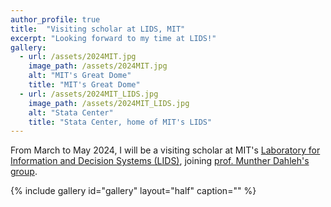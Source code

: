 ```yaml
---
author_profile: true
title:  "Visiting scholar at LIDS, MIT"
excerpt: "Looking forward to my time at LIDS!"
gallery:
  - url: /assets/2024MIT.jpg
    image_path: /assets/2024MIT.jpg
    alt: "MIT's Great Dome"
    title: "MIT's Great Dome"
  - url: /assets/2024MIT_LIDS.jpg
    image_path: /assets/2024MIT_LIDS.jpg
    alt: "Stata Center"
    title: "Stata Center, home of MIT's LIDS"
---
```


From March to May 2024, I will be a visiting scholar at MIT's [Laboratory for Information and Decision Systems (LIDS)](https://lids.mit.edu/), 
joining [prof. Munther Dahleh's group](https://dahleh.lids.mit.edu/).

{% include gallery id="gallery" layout="half" caption="" %}
